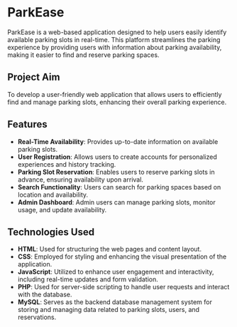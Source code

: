 # ParkEase

ParkEase is a web-based application designed to help users easily identify available parking slots in real-time. This platform streamlines the parking experience by providing users with information about parking availability, making it easier to find and reserve parking spaces.

## Project Aim

To develop a user-friendly web application that allows users to efficiently find and manage parking slots, enhancing their overall parking experience.

## Features

- **Real-Time Availability**: Provides up-to-date information on available parking slots.
- **User Registration**: Allows users to create accounts for personalized experiences and history tracking.
- **Parking Slot Reservation**: Enables users to reserve parking slots in advance, ensuring availability upon arrival.
- **Search Functionality**: Users can search for parking spaces based on location and availability.
- **Admin Dashboard**: Admin users can manage parking slots, monitor usage, and update availability.

## Technologies Used

- **HTML**: Used for structuring the web pages and content layout.
- **CSS**: Employed for styling and enhancing the visual presentation of the application.
- **JavaScript**: Utilized to enhance user engagement and interactivity, including real-time updates and form validation.
- **PHP**: Used for server-side scripting to handle user requests and interact with the database.
- **MySQL**: Serves as the backend database management system for storing and managing data related to parking slots, users, and reservations.

